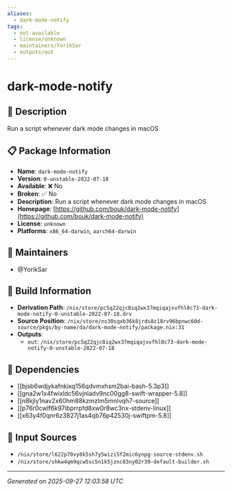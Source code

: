 ```yaml
---
aliases:
  - dark-mode-notify
tags:
  - not-available
  - license/unknown
  - maintainers/YorikSar
  - outputs/out
---
```


# dark-mode-notify

## 📝 Description

Run a script whenever dark mode changes in macOS

## 📋 Package Information

- **Name**: `dark-mode-notify`
- **Version**: `0-unstable-2022-07-18`
- **Available**: ❌ No
- **Broken**: ✅ No
- **Description**: Run a script whenever dark mode changes in macOS
- **Homepage**: [https://github.com/bouk/dark-mode-notify](https://github.com/bouk/dark-mode-notify)
- **License**: `unknown`
- **Platforms**: `x86_64-darwin`, `aarch64-darwin`
## 👥 Maintainers

- @YorikSar


## 🔧 Build Information

- **Derivation Path**: `/nix/store/pc5q22qjc8iq2wx37mqiqajxvfhl0c73-dark-mode-notify-0-unstable-2022-07-18.drv`
- **Source Position**: `/nix/store/ns30sqxb36k8jrds8z18rv96bpnwc60d-source/pkgs/by-name/da/dark-mode-notify/package.nix:31`
- **Outputs**:
  - `out`:  `/nix/store/pc5q22qjc8iq2wx37mqiqajxvfhl0c73-dark-mode-notify-0-unstable-2022-07-18`

## 🔗 Dependencies

- [[bjsb6wdjykafnkixq156qdvmxhsm2bai-bash-5.3p3]]
- [[gna2w1x4fwixldc56vjnladv9nc00gg8-swift-wrapper-5.8]]
- [[n8kjly1nav2x60hm88kzmzlm5mnlvqh7-source]]
- [[p76r0cwlf6k97ibprrpfd8xw0r8wc3nx-stdenv-linux]]
- [[x63y4f0qnr6z3827j1as4qb76p42530j-swiftpm-5.8]]

## 📁 Input Sources

- `/nix/store/l622p70vy8k5sh7y5wizi5f2mic6ynpg-source-stdenv.sh`
- `/nix/store/shkw4qm9qcw5sc5n1k5jznc83ny02r39-default-builder.sh`

---
*Generated on 2025-09-27 12:03:58 UTC*
